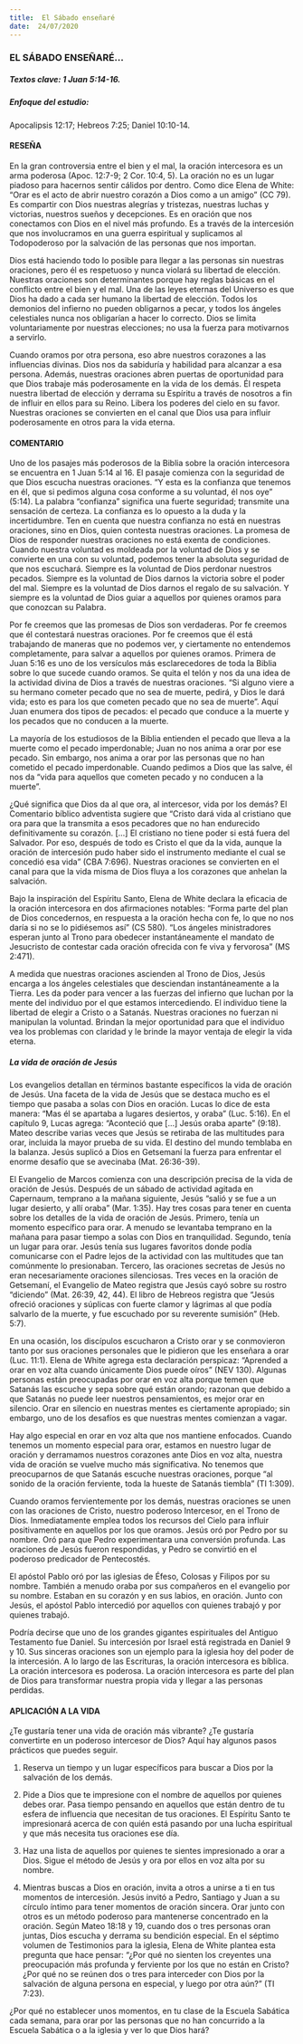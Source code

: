 ```yaml
---
title:  El Sábado enseñaré
date:  24/07/2020
---
```


### EL SÁBADO ENSEÑARÉ...

##### Textos clave: 1 Juan 5:14-16.

##### Enfoque del estudio:

Apocalipsis 12:17; Hebreos 7:25; Daniel 10:10-14.

#### RESEÑA

En la gran controversia entre el bien y el mal, la oración intercesora es un arma poderosa (Apoc. 12:7-9; 2 Cor. 10:4, 5). La oración no es un lugar piadoso para hacernos sentir cálidos por dentro. Como dice Elena de White: “Orar es el acto de abrir nuestro corazón a Dios como a un amigo” (CC 79). Es compartir con Dios nuestras alegrías y tristezas, nuestras luchas y victorias, nuestros sueños y decepciones. Es en oración que nos conectamos con Dios en el nivel más profundo. Es a través de la intercesión que nos involucramos en una guerra espiritual y suplicamos al Todopoderoso por la salvación de las personas que nos importan.

Dios está haciendo todo lo posible para llegar a las personas sin nuestras oraciones, pero él es respetuoso y nunca violará su libertad de elección. Nuestras oraciones son determinantes porque hay reglas básicas en el conflicto entre el bien y el mal. Una de las leyes eternas del Universo es que Dios ha dado a cada ser humano la libertad de elección. Todos los demonios del infierno no pueden obligarnos a pecar, y todos los ángeles celestiales nunca nos obligarían a hacer lo correcto. Dios se limita voluntariamente por nuestras elecciones; no usa la fuerza para motivarnos a servirlo.

Cuando oramos por otra persona, eso abre nuestros corazones a las influencias divinas. Dios nos da sabiduría y habilidad para alcanzar a esa persona. Además, nuestras oraciones abren puertas de oportunidad para que Dios trabaje más poderosamente en la vida de los demás. Él respeta nuestra libertad de elección y derrama su Espíritu a través de nosotros a fin de influir en ellos para su Reino. Libera los poderes del cielo en su favor. Nuestras oraciones se convierten en el canal que Dios usa para influir poderosamente en otros para la vida eterna.

#### COMENTARIO

Uno de los pasajes más poderosos de la Biblia sobre la oración intercesora se encuentra en 1 Juan 5:14 al 16. El pasaje comienza con la seguridad de que Dios escucha nuestras oraciones. “Y esta es la confianza que tenemos en él, que si pedimos alguna cosa conforme a su voluntad, él nos oye” (5:14). La palabra “confianza” significa una fuerte seguridad; transmite una sensación de certeza. La confianza es lo opuesto a la duda y la incertidumbre. Ten en cuenta que nuestra confianza no está en nuestras oraciones, sino en Dios, quien contesta nuestras oraciones. La promesa de Dios de responder nuestras oraciones no está exenta de condiciones. Cuando nuestra voluntad es moldeada por la voluntad de Dios y se convierte en una con su voluntad, podemos tener la absoluta seguridad de que nos escuchará. Siempre es la voluntad de Dios perdonar nuestros pecados. Siempre es la voluntad de Dios darnos la victoria sobre el poder del mal. Siempre es la voluntad de Dios darnos el regalo de su salvación. Y siempre es la voluntad de Dios guiar a aquellos por quienes oramos para que conozcan su Palabra.

Por fe creemos que las promesas de Dios son verdaderas. Por fe creemos que él contestará nuestras oraciones. Por fe creemos que él está trabajando de maneras que no podemos ver, y ciertamente no entendemos completamente, para salvar a aquellos por quienes oramos. Primera de Juan 5:16 es uno de los versículos más esclarecedores de toda la Biblia sobre lo que sucede cuando oramos. Se quita el telón y nos da una idea de la actividad divina de Dios a través de nuestras oraciones. “Si alguno viere a su hermano cometer pecado que no sea de muerte, pedirá, y Dios le dará vida; esto es para los que cometen pecado que no sea de muerte”. Aquí Juan enumera dos tipos de pecados: el pecado que conduce a la muerte y los pecados que no conducen a la muerte.

La mayoría de los estudiosos de la Biblia entienden el pecado que lleva a la muerte como el pecado imperdonable; Juan no nos anima a orar por ese pecado. Sin embargo, nos anima a orar por las personas que no han cometido el pecado imperdonable. Cuando pedimos a Dios que las salve, él nos da “vida para aquellos que cometen pecado y no conducen a la muerte”.

¿Qué significa que Dios da al que ora, al intercesor, vida por los demás? El Comentario bíblico adventista sugiere que “Cristo dará vida al cristiano que ora para que la transmita a esos pecadores que no han endurecido definitivamente su corazón. [...] El cristiano no tiene poder si está fuera del Salvador. Por eso, después de todo es Cristo el que da la vida, aunque la oración de intercesión pudo haber sido el instrumento mediante el cual se concedió esa vida” (CBA 7:696). Nuestras oraciones se convierten en el canal para que la vida misma de Dios fluya a los corazones que anhelan la salvación.

Bajo la inspiración del Espíritu Santo, Elena de White declara la eficacia de la oración intercesora en dos afirmaciones notables: “Forma parte del plan de Dios concedernos, en respuesta a la oración hecha con fe, lo que no nos daría si no se lo pidiésemos así” (CS 580). “Los ángeles ministradores esperan junto al Trono para obedecer instantáneamente el mandato de Jesucristo de contestar cada oración ofrecida con fe viva y fervorosa” (MS 2:471).

A medida que nuestras oraciones ascienden al Trono de Dios, Jesús encarga a los ángeles celestiales que desciendan instantáneamente a la Tierra. Les da poder para vencer a las fuerzas del infierno que luchan por la mente del individuo por el que estamos intercediendo. El individuo tiene la libertad de elegir a Cristo o a Satanás. Nuestras oraciones no fuerzan ni manipulan la voluntad. Brindan la mejor oportunidad para que el individuo vea los problemas con claridad y le brinde la mayor ventaja de elegir la vida eterna.

##### La vida de oración de Jesús

Los evangelios detallan en términos bastante específicos la vida de oración de Jesús. Una faceta de la vida de Jesús que se destaca mucho es el tiempo que pasaba a solas con Dios en oración. Lucas lo dice de esta manera: “Mas él se apartaba a lugares desiertos, y oraba” (Luc. 5:16). En el capítulo 9, Lucas agrega: “Aconteció que [...] Jesús oraba aparte” (9:18). Mateo describe varias veces que Jesús se retiraba de las multitudes para orar, incluida la mayor prueba de su vida. El destino del mundo temblaba en la balanza. Jesús suplicó a Dios en Getsemaní la fuerza para enfrentar el enorme desafío que se avecinaba (Mat. 26:36-39).

El Evangelio de Marcos comienza con una descripción precisa de la vida de oración de Jesús. Después de un sábado de actividad agitada en Capernaum, temprano a la mañana siguiente, Jesús “salió y se fue a un lugar desierto, y allí oraba” (Mar. 1:35). Hay tres cosas para tener en cuenta sobre los detalles de la vida de oración de Jesús. Primero, tenía un momento específico para orar. A menudo se levantaba temprano en la mañana para pasar tiempo a solas con Dios en tranquilidad. Segundo, tenía un lugar para orar. Jesús tenía sus lugares favoritos donde podía comunicarse con el Padre lejos de la actividad con las multitudes que tan comúnmente lo presionaban. Tercero, las oraciones secretas de Jesús no eran necesariamente oraciones silenciosas. Tres veces en la oración de Getsemaní, el Evangelio de Mateo registra que Jesús cayó sobre su rostro “diciendo” (Mat. 26:39, 42, 44). El libro de Hebreos registra que “Jesús ofreció oraciones y súplicas con fuerte clamor y lágrimas al que podía salvarlo de la muerte, y fue escuchado por su reverente sumisión” (Heb. 5:7).

En una ocasión, los discípulos escucharon a Cristo orar y se conmovieron tanto por sus oraciones personales que le pidieron que les enseñara a orar (Luc. 11:1). Elena de White agrega esta declaración perspicaz: “Aprended a orar en voz alta cuando únicamente Dios puede oíros” (NEV 130). Algunas personas están preocupadas por orar en voz alta porque temen que Satanás las escuche y sepa sobre qué están orando; razonan que debido a que Satanás no puede leer nuestros pensamientos, es mejor orar en silencio. Orar en silencio en nuestras mentes es ciertamente apropiado; sin embargo, uno de los desafíos es que nuestras mentes comienzan a vagar.

Hay algo especial en orar en voz alta que nos mantiene enfocados. Cuando tenemos un momento especial para orar, estamos en nuestro lugar de oración y derramamos nuestros corazones ante Dios en voz alta, nuestra vida de oración se vuelve mucho más significativa. No tenemos que preocuparnos de que Satanás escuche nuestras oraciones, porque “al sonido de la oración ferviente, toda la hueste de Satanás tiembla” (TI 1:309).

Cuando oramos fervientemente por los demás, nuestras oraciones se unen con las oraciones de Cristo, nuestro poderoso Intercesor, en el Trono de Dios. Inmediatamente emplea todos los recursos del Cielo para influir positivamente en aquellos por los que oramos. Jesús oró por Pedro por su nombre. Oró para que Pedro experimentara una conversión profunda. Las oraciones de Jesús fueron respondidas, y Pedro se convirtió en el poderoso predicador de Pentecostés.

El apóstol Pablo oró por las iglesias de Éfeso, Colosas y Filipos por su nombre. También a menudo oraba por sus compañeros en el evangelio por su nombre. Estaban en su corazón y en sus labios, en oración. Junto con Jesús, el apóstol Pablo intercedió por aquellos con quienes trabajó y por quienes trabajó.

Podría decirse que uno de los grandes gigantes espirituales del Antiguo Testamento fue Daniel. Su intercesión por Israel está registrada en Daniel 9 y 10. Sus sinceras oraciones son un ejemplo para la iglesia hoy del poder de la intercesión. A lo largo de las Escrituras, la oración intercesora es bíblica. La oración intercesora es poderosa. La oración intercesora es parte del plan de Dios para transformar nuestra propia vida y llegar a las personas perdidas.

#### APLICACIÓN A LA VIDA

¿Te gustaría tener una vida de oración más vibrante? ¿Te gustaría convertirte en un poderoso intercesor de Dios? Aquí hay algunos pasos prácticos que puedes seguir.

1. Reserva un tiempo y un lugar específicos para buscar a Dios por la salvación de los demás.

2. Pide a Dios que te impresione con el nombre de aquellos por quienes debes orar. Pasa tiempo pensando en aquellos que están dentro de tu esfera de influencia que necesitan de tus oraciones. El Espíritu Santo te impresionará acerca de con quién está pasando por una lucha espiritual y que más necesita tus oraciones ese día.

3. Haz una lista de aquellos por quienes te sientes impresionado a orar a Dios. Sigue el método de Jesús y ora por ellos en voz alta por su nombre.

4. Mientras buscas a Dios en oración, invita a otros a unirse a ti en tus momentos de intercesión. Jesús invitó a Pedro, Santiago y Juan a su círculo íntimo para tener momentos de oración sincera. Orar junto con otros es un método poderoso para mantenerse concentrado en la oración. Según Mateo 18:18 y 19, cuando dos o tres personas oran juntas, Dios escucha y derrama su bendición especial. En el séptimo volumen de Testimonios para la iglesia, Elena de White plantea esta pregunta que hace pensar: “¿Por qué no sienten los creyentes una preocupación más profunda y ferviente por los que no están en Cristo? ¿Por qué no se reúnen dos o tres para interceder con Dios por la salvación de alguna persona en especial, y luego por otra aún?” (TI 7:23).

¿Por qué no establecer unos momentos, en tu clase de la Escuela Sabática cada semana, para orar por las personas que no han concurrido a la Escuela Sabática o a la iglesia y ver lo que Dios hará?